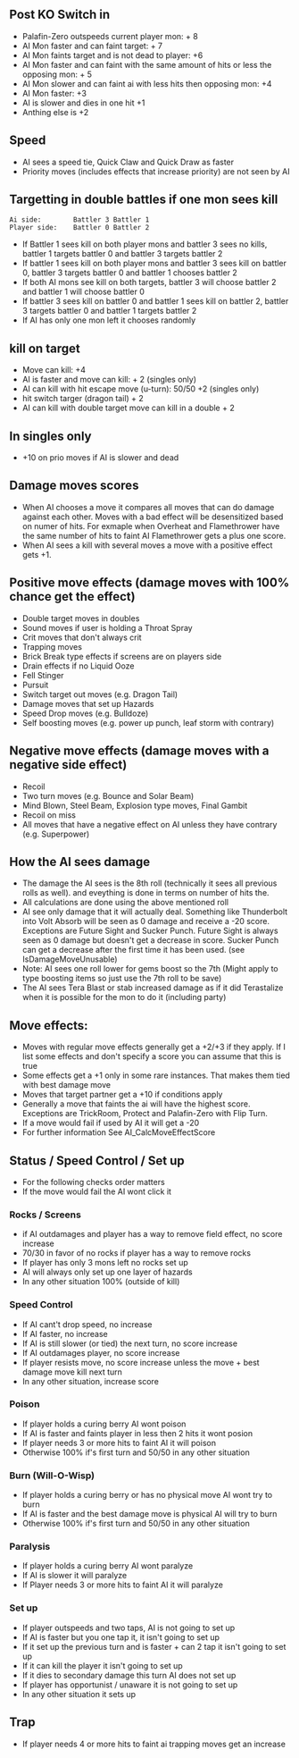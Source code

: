 ## Post KO Switch in
  * Palafin-Zero outspeeds current player mon: + 8
  * AI Mon faster and can faint target: + 7
  * AI Mon faints target and is not dead to player: +6
  * AI Mon faster and can faint with the same amount of hits or less the opposing mon: + 5
  * AI Mon slower and can faint ai with less hits then opposing mon: +4
  * AI Mon faster: +3
  * AI is slower and dies in one hit +1
  * Anthing else is +2

## Speed
  * AI sees a speed tie, Quick Claw and Quick Draw as faster
  * Priority moves (includes effects that increase priority) are not seen by AI

## Targetting in double battles if one mon sees kill
    Ai side:        Battler 3 Battler 1
    Player side:    Battler 0 Battler 2

  * If Battler 1 sees kill on both player mons and battler 3 sees no kills, battler 1 targets battler 0 and battler 3 targets battler 2
  * If battler 1 sees kill on both player mons and battler 3 sees kill on battler 0, battler 3 targets battler 0 and battler 1 chooses battler 2
  * If both AI mons see kill on both targets, battler 3 will choose battler 2 and battler 1 will choose battler 0
  * If battler 3 sees kill on battler 0 and battler 1 sees kill on battler 2, battler 3 targets battler 0 and battler 1 targets battler 2
  * If AI has only one mon left it chooses randomly

## kill on target
  * Move can kill: +4
  * AI is faster and move can kill: + 2 (singles only)
  * AI can kill with hit escape move (u-turn): 50/50 +2 (singles only)
  * hit switch targer (dragon tail) + 2
  * AI can kill with double target move can kill in a double + 2

## In singles only
 * +10 on prio moves if AI is slower and dead

## Damage moves scores
  * When AI chooses a move it compares all moves that can do damage against each other.
  Moves with a bad effect will be desensitized based on numer of hits.
  For exmaple when Overheat and Flamethrower have the same number of hits to faint AI
  Flamethrower gets a plus one score.
  * When AI sees a kill with several moves a move with a positive effect gets +1.

## Positive move effects (damage moves with 100% chance get the effect)
  * Double target moves in doubles
  * Sound moves if user is holding a Throat Spray
  * Crit moves that don't always crit
  * Trapping moves
  * Brick Break type effects if screens are on players side
  * Drain effects if no Liquid Ooze
  * Fell Stinger
  * Pursuit
  * Switch target out moves (e.g. Dragon Tail)
  * Damage moves that set up Hazards
  * Speed Drop moves (e.g. Bulldoze)
  * Self boosting moves (e.g. power up punch, leaf storm with contrary)

## Negative move effects (damage moves with a negative side effect)
 * Recoil
 * Two turn moves (e.g. Bounce and Solar Beam)
 * Mind Blown, Steel Beam, Explosion type moves, Final Gambit
 * Recoil on miss
 * All moves that have a negative effect on AI unless they have contrary (e.g. Superpower)

## How the AI sees damage
  * The damage the AI sees is the 8th roll (technically it sees all previous rolls as well). and eveything is done in terms on number of hits the.
  * All calculations are done using the above mentioned roll
  * AI see only damage that it will actually deal. Something like Thunderbolt into Volt Absorb will be seen as 0 damage and receive a -20 score. Exceptions are Future Sight and Sucker Punch. Future Sight is always seen as 0 damage but doesn't get a decrease in score. Sucker Punch can get a decrease after the first time it has been used. (see IsDamageMoveUnusable)
  * Note: AI sees one roll lower for gems boost so the 7th (Might apply to type boosting items so just use the 7th roll to be save)
  * The AI sees Tera Blast or stab increased damage as if it did Terastalize when it is possible for the mon to do it (including party)

## Move effects:
  * Moves with regular move effects generally get a +2/+3 if they apply. If I list some effects and don't specify a score you can assume that this is true
  * Some effects get a +1 only in some rare instances. That makes them tied with best damage move
  * Moves that target partner get a +10 if conditions apply
  * Generally a move that faints the ai will have the highest score. Exceptions are TrickRoom, Protect and Palafin-Zero with Flip Turn.
  * If a move would fail if used by AI it will get a -20
  * For further information See AI_CalcMoveEffectScore

## Status / Speed Control / Set up
* For the following checks order matters
* If the move would fail the AI wont click it

### Rocks / Screens
* if AI outdamages and player has a way to remove field effect, no score increase
* 70/30 in favor of no rocks if player has a way to remove rocks
* If player has only 3 mons left no rocks set up
* AI will always only set up one layer of hazards
* In any other situation 100% (outside of kill)

### Speed Control
  * If AI cant't drop speed, no increase
  * If AI faster, no increase
  * If AI is still slower (or tied) the next turn, no score increase
  * If AI outdamages player, no score increase
  * If player resists move, no score increase unless the move + best damage move kill next turn
  * In any other situation, increase score

### Poison
* If player holds a curing berry AI wont poison
* If AI is faster and faints player in less then 2 hits it wont posion
* If player needs 3 or more hits to faint AI it will poison
* Otherwise 100% if's first turn and 50/50 in any other situation

### Burn (Will-O-Wisp)
* If player holds a curing berry or has no physical move AI wont try to burn
* If AI is faster and the best damage move is physical AI will try to burn
* Otherwise 100% if's first turn and 50/50 in any other situation

### Paralysis
* If player holds a curing berry AI wont paralyze
* If AI is slower it will paralyze
* If Player needs 3 or more hits to faint AI it will paralyze

### Set up
  * If player outspeeds and two taps, AI is not going to set up
  * If AI is faster but you one tap it, it isn't going to set up
  * If it set up the previous turn and is faster + can 2 tap it isn't going to set up
  * If it can kill the player it isn't going to set up
  * If it dies to secondary damage this turn AI does not set up
  * If player has opportunist / unaware it is not going to set up
  * In any other situation it sets up

## Trap
  * If player needs 4 or more hits to faint ai trapping moves get an increase
